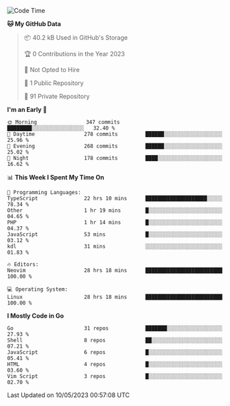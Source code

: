 
<!--START_SECTION:waka-->
![Code Time](http://img.shields.io/badge/Code%20Time-3%2C514%20hrs%2019%20mins-blue)

**🐱 My GitHub Data** 

> 📦 40.2 kB Used in GitHub's Storage 
 > 
> 🏆 0 Contributions in the Year 2023
 > 
> 🚫 Not Opted to Hire
 > 
> 📜 1 Public Repository 
 > 
> 🔑 91 Private Repository 
 > 
**I'm an Early 🐤** 

```text
🌞 Morning                347 commits         ████████░░░░░░░░░░░░░░░░░   32.40 % 
🌆 Daytime                278 commits         ██████░░░░░░░░░░░░░░░░░░░   25.96 % 
🌃 Evening                268 commits         ██████░░░░░░░░░░░░░░░░░░░   25.02 % 
🌙 Night                  178 commits         ████░░░░░░░░░░░░░░░░░░░░░   16.62 % 
```


📊 **This Week I Spent My Time On** 

```text
💬 Programming Languages: 
TypeScript               22 hrs 10 mins      ████████████████████░░░░░   78.34 % 
Other                    1 hr 19 mins        █░░░░░░░░░░░░░░░░░░░░░░░░   04.65 % 
PHP                      1 hr 14 mins        █░░░░░░░░░░░░░░░░░░░░░░░░   04.37 % 
JavaScript               53 mins             █░░░░░░░░░░░░░░░░░░░░░░░░   03.12 % 
kdl                      31 mins             ░░░░░░░░░░░░░░░░░░░░░░░░░   01.83 % 

🔥 Editors: 
Neovim                   28 hrs 18 mins      █████████████████████████   100.00 % 

💻 Operating System: 
Linux                    28 hrs 18 mins      █████████████████████████   100.00 % 
```

**I Mostly Code in Go** 

```text
Go                       31 repos            ███████░░░░░░░░░░░░░░░░░░   27.93 % 
Shell                    8 repos             ██░░░░░░░░░░░░░░░░░░░░░░░   07.21 % 
JavaScript               6 repos             █░░░░░░░░░░░░░░░░░░░░░░░░   05.41 % 
HTML                     4 repos             █░░░░░░░░░░░░░░░░░░░░░░░░   03.60 % 
Vim Script               3 repos             █░░░░░░░░░░░░░░░░░░░░░░░░   02.70 % 
```




 Last Updated on 10/05/2023 00:57:08 UTC
<!--END_SECTION:waka-->
